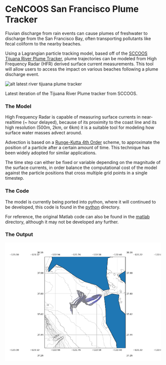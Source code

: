 # CeNCOOS San Francisco Plume Tracker #

Fluvian discharge from rain events can cause plumes of freshwater to discharge from the San Francisco Bay, often transporting pollutants like fecal coliform to the nearby beaches.

Using a Lagrangian particle tracking model, based off of the [SCCOOS Tijuana River Plume Tracker](http://www.sccoos.org/data/tracking/IB/), plume trajectories can be modeled from High Frequency Radar (HFR) derived surface current measurements. This tool will allow users to access the impact on various beaches following a plume discharge event.

![alt latest river tijuana plume tracker](http://neocoweb.ucsd.edu/data/tracking/IB/tjrpts_ani_latest.gif)

Latest iteration of the Tijuana River Plume tracker from SCCOOS.

### The Model ###

High Frequency Radar is capable of measuring surface currents in near-realtime (~ hour delayed), because of its proximity to the coast line and its high resolution (500m, 2km, or 6km) it is a suitable tool for modeling how surface water masses advect around.

Advection is based on a [Runge-Kutta 4th Order](https://en.wikipedia.org/wiki/Runge%E2%80%93Kutta_methods) scheme, to approximate the position of a particle after a certain amount of time. This technique has been widely adopted for similar applications.

The time step can either be fixed or variable depending on the magnitude of the surface currents, in order balance the computational cost of the model against the particle positions that cross multiple grid points in a single timestep.

### The Code ###

The model is currently being ported into python, where it will continued to be developed, this code is found in the [python](./python/) directory.

For reference, the original Matlab code can also be found in the [matlab](./matlab/) directory, although it may not be developed any further.

### The Output ###

![exampleImage](./2017527T050000_particle_trajectory.png)
